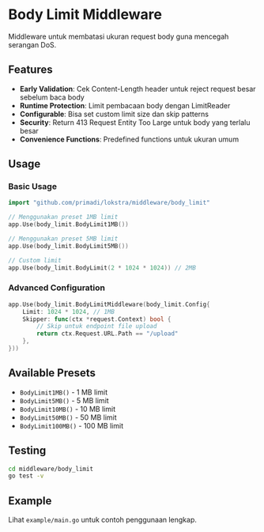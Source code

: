 # Body Limit Middleware

Middleware untuk membatasi ukuran request body guna mencegah serangan DoS.

## Features

- **Early Validation**: Cek Content-Length header untuk reject request besar sebelum baca body
- **Runtime Protection**: Limit pembacaan body dengan LimitReader
- **Configurable**: Bisa set custom limit size dan skip patterns
- **Security**: Return 413 Request Entity Too Large untuk body yang terlalu besar
- **Convenience Functions**: Predefined functions untuk ukuran umum

## Usage

### Basic Usage

```go
import "github.com/primadi/lokstra/middleware/body_limit"

// Menggunakan preset 1MB limit
app.Use(body_limit.BodyLimit1MB())

// Menggunakan preset 5MB limit  
app.Use(body_limit.BodyLimit5MB())

// Custom limit
app.Use(body_limit.BodyLimit(2 * 1024 * 1024)) // 2MB
```

### Advanced Configuration

```go
app.Use(body_limit.BodyLimitMiddleware(body_limit.Config{
    Limit: 1024 * 1024, // 1MB
    Skipper: func(ctx *request.Context) bool {
        // Skip untuk endpoint file upload
        return ctx.Request.URL.Path == "/upload"
    },
}))
```

## Available Presets

- `BodyLimit1MB()` - 1 MB limit
- `BodyLimit5MB()` - 5 MB limit  
- `BodyLimit10MB()` - 10 MB limit
- `BodyLimit50MB()` - 50 MB limit
- `BodyLimit100MB()` - 100 MB limit

## Testing

```bash
cd middleware/body_limit
go test -v
```

## Example

Lihat `example/main.go` untuk contoh penggunaan lengkap.
